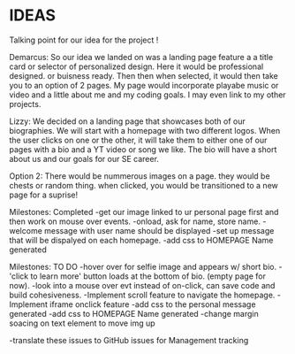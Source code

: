 # IDEAS #

Talking point for our idea for the project !

Demarcus: So our idea we landed on was a landing page feature a a title card or selector of personalized design. Here it would be professional designed. or buisness ready. Then then when selected, it would then take you to an option of 2 pages. My page would incorporate playabe music or video and a little about me and my coding goals. I may even link to my other projects. 

Lizzy: We decided on a landing page that showcases both of our biographies. We will start with a homepage with two different logos. When the user clicks on one or the other, it will take them to either one of our pages with a bio and a YT video or song we like. The bio will have a short about us and our goals for our SE career.

Option 2: There would be nummerous images on a page. they would be chests or random thing. when clicked, you would be transitioned to a new page for a suprise!


Milestones: Completed
-get our image linked to ur personal page first and then work on mouse over events.
-onload, ask for name, store name. 
-welcome message with user name should be displayed
-set up message that will be dispalyed on each homepage. 
-add css to HOMEPAGE Name generated

Milestones: TO DO
-hover over for selfie image and appears w/ short bio.
-'click to learn more' button loads at the bottom of bio. (empty page for now).
-look into a mouse over evt instead of on-click, can save code and build cohesiveness.
-Implement scroll feature to navigate the homepage.
-Implement iframe onclick feature
-add css to the personal message generated
-add css to HOMEPAGE Name generated
-change margin soacing on text element to move img up


-translate these issues to GitHub issues for Management tracking